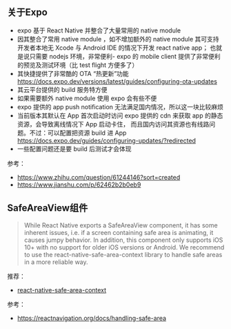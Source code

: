 ## 关于Expo

- expo 基于 React Native 并整合了大量常用的 native module
- 因其整合了常用 native module ，如不增加额外的 native module 其可支持开发者本地无 Xcode 与 Android IDE 的情况下开发 react native app；
  也就是说只需要 nodejs 环境，非常便利- expo 的 mobile client 提供了非常便利的预览及测试环境（比 test flight 方便多了）
- 其快捷提供了非常酷的 OTA “热更新”功能 https://docs.expo.dev/versions/latest/guides/configuring-ota-updates
- 其云平台提供的 build 服务特方便
- 如果需要额外 native module 使用 expo 会有些不便
- expo 提供的 app push notification 无法满足国内情况，所以这一块比较麻烦
- 当前版本其默认在 App 首次启动时访问 expo 提供的 cdn 来获取 app 的静态资源，会导致离线情况下 App 启动卡住，
  而且国内访问其资源也有线路问题。不过：可以配置把资源 build 进 App https://docs.expo.dev/guides/configuring-updates/?redirected
- 一些配置问题还是要 build 后测试才会体现

参考：
- https://www.zhihu.com/question/61244146?sort=created
- https://www.jianshu.com/p/62462b2b0eb9


## SafeAreaView组件

> While React Native exports a SafeAreaView component, it has some inherent issues,
> i.e. if a screen containing safe area is animating, it causes jumpy behavior.
> In addition, this component only supports iOS 10+ with no support for older iOS versions or Android.
> We recommend to use the react-native-safe-area-context library to handle safe areas in a more reliable way.

推荐：
- [react-native-safe-area-context](https://github.com/th3rdwave/react-native-safe-area-context)

参考：
- https://reactnavigation.org/docs/handling-safe-area
